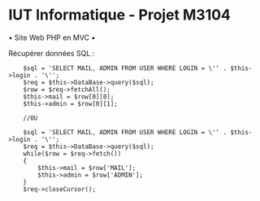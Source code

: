 # IUT Informatique - Projet M3104
 • Site Web PHP en MVC •

Récupérer données SQL :

        $sql = 'SELECT MAIL, ADMIN FROM USER WHERE LOGIN = \'' . $this->login . '\'';
        $req = $this->DataBase->query($sql);
        $row = $req->fetchAll();
        $this->mail = $row[0][0];
        $this->admin = $row[0][1];
        
        //OU
        
        $sql = 'SELECT MAIL, ADMIN FROM USER WHERE LOGIN = \'' . $this->login . '\'';
        $req = $this->DataBase->query($sql);        
        while($row = $req->fetch())
        {
            $this->mail = $row['MAIL'];
            $this->admin = $row['ADMIN'];
        }
        $req->closeCursor();
